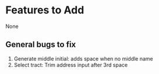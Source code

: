 # Features to Add
None
## General bugs to fix
1. Generate middle initial: adds space when no middle name
2. Select tract: Trim address input after 3rd space

